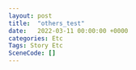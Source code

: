 ```yaml
---
layout: post
title:  "others_test"
date:   2022-03-11 00:00:00 +0000
categories: Etc
Tags: Story Etc
SceneCode: []
---
```

